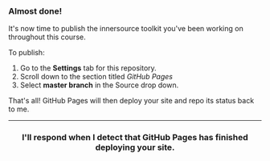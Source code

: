 ### Almost done!

It's now time to publish the innersource toolkit you've been working on throughout this course.

To publish:
1. Go to the **Settings** tab for this repository.
1. Scroll down to the section titled _GitHub Pages_
1. Select **master branch** in the Source drop down.

That's all! GitHub Pages will then deploy your site and repo its status back to me. 

<hr>
<h3 align="center">I'll respond when I detect that GitHub Pages has finished deploying your site.</h3>